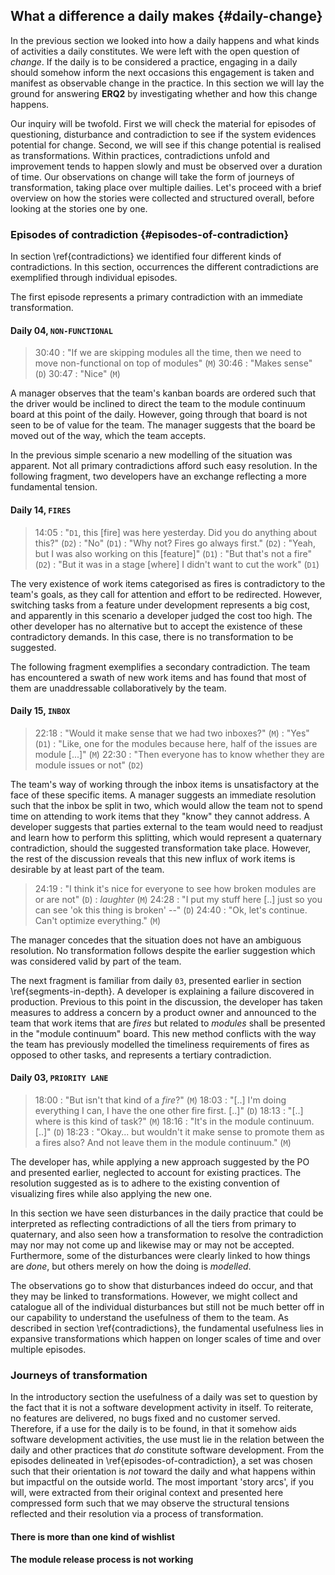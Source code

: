 
## What a difference a daily makes {#daily-change}

In the previous section we looked into how a daily happens and what kinds of activities a daily constitutes. We were left with the open question of *change*. If the daily is to be considered a practice, engaging in a daily should somehow inform the next occasions this engagement is taken and manifest as observable change in the practice. In this section we will lay the ground for answering **ERQ2** by investigating whether and how this change happens.

Our inquiry will be twofold. First we will check the material for episodes of questioning, disturbance and contradiction to see if the system evidences potential for change. Second, we will see if this change potential is realised as transformations. Within practices, contradictions unfold and improvement tends to happen slowly and must be observed over a duration of time. Our observations on change will take the form of journeys of transformation, taking place over multiple dailies. Let's proceed with a brief overview on how the stories were collected and structured overall, before looking at the stories one by one.

### Episodes of contradiction {#episodes-of-contradiction}

In section \ref{contradictions} we identified four different kinds of contradictions. In this section, occurrences the different contradictions are exemplified through individual episodes.

The first episode represents a primary contradiction with an immediate transformation.

#### Daily 04, `NON-FUNCTIONAL`

> 30:40
> :   "If we are skipping modules all the time, then we need to move non-functional on top of modules" (`M`)
> 30:46
> :   "Makes sense" (`D`)
> 30:47
> :   "Nice" (`M`)

A manager observes that the team's kanban boards are ordered such that the driver would be inclined to direct the team to the module continuum board at this point of the daily. However, going through that board is not seen to be of value for the team. The manager suggests that the board be moved out of the way, which the team accepts.

In the previous simple scenario a new modelling of the situation was apparent. Not all primary contradictions afford such easy resolution. In the following fragment, two developers have an exchange reflecting a more fundamental tension.

#### Daily 14, `FIRES`

> 14:05
> :   "`D1`, this [fire] was here yesterday. Did you do anything about this?" (`D2`)
> :   "No" (`D1`)
> :   "Why not? Fires go always first." (`D2`)
> :   "Yeah, but I was also working on this [feature]" (`D1`)
> :   "But that's not a fire" (`D2`)
> :   "But it was in a stage [where] I didn't want to cut the work" (`D1`)

The very existence of work items categorised as fires is contradictory to the team's goals, as they call for attention and effort to be redirected. However, switching tasks from a feature under development represents a big cost, and apparently in this scenario a developer judged the cost too high. The other developer has no alternative but to accept the existence of these contradictory demands. In this case, there is no transformation to be suggested.

The following fragment exemplifies a secondary contradiction. The team has encountered a swath of new work items and has found that most of them are unaddressable collaboratively by the team.

#### Daily 15, `INBOX`

> 22:18
> :   "Would it make sense that we had two inboxes?" (`M`)
> :   "Yes" (`D1`)
> :   "Like, one for the modules because here, half of the issues are module [...]" (`M`)
> 22:30
> :   "Then everyone has to know whether they are module issues or not" (`D2`)

The team's way of working through the inbox items is unsatisfactory at the face of these specific items. A manager suggests an immediate resolution such that the inbox be split in two, which would allow the team not to spend time on attending to work items that they "know" they cannot address. A developer suggests that parties external to the team would need to readjust and learn how to perform this splitting, which would represent a quaternary contradiction, should the suggested transformation take place. However, the rest of the discussion reveals that this new influx of work items is desirable by at least part of the team.

> 24:19
> :   "I think it's nice for everyone to see how broken modules are or are not" (`D`)
> :   *laughter* (`M`)
> 24:28
> :   "I put my stuff here [..] just so you can see 'ok this thing is broken' --" (`D`)
> 24:40
> :   "Ok, let's continue. Can't optimize everything." (`M`)

The manager concedes that the situation does not have an ambiguous resolution. No transformation follows despite the earlier suggestion which was considered valid by part of the team.

The next fragment is familiar from daily `03`, presented earlier in section \ref{segments-in-depth}. A developer is explaining a failure discovered in production. Previous to this point in the discussion, the developer has taken measures to address a concern by a product owner and announced to the team that work items that are *fires* but related to *modules* shall be presented in the "module continuum" board. This new method conflicts with the way the team has previously modelled the timeliness requirements of fires as opposed to other tasks, and represents a tertiary contradiction.

#### Daily 03, `PRIORITY LANE`

> 18:00
> :   "But isn't that kind of a *fire*?" (`M`)
> 18:03
> :   "[..] I'm doing everything I can, I have the one other fire first. [..]" (`D`)
> 18:13
> :   "[..] where is this kind of task?" (`M`)
> 18:16
> :   "It's in the module continuum. [..]"  (`D`)
> 18:23
> :   "Okay... but wouldn't it make sense to promote them as a fires also? And not leave them in the module continuum." (`M`)

The developer has, while applying a new approach suggested by the PO and presented earlier, neglected to account for existing practices. The resolution suggested as is to adhere to the existing convention of visualizing fires while also applying the new one.


In this section we have seen disturbances in the daily practice that could be interpreted as reflecting contradictions of all the tiers from primary to quaternary, and also seen how a transformation to resolve the contradiction may nor may not come up and likewise may or may not be accepted. Furthermore, some of the disturbances were clearly linked to how things are *done*, but others merely on how the doing is *modelled*.

The observations go to show that disturbances indeed do occur, and that they may be linked to transformations. However, we might collect and catalogue all of the individual disturbances but still not be much better off in our capability to understand the usefulness of them to the team. As described in section \ref{contradictions}, the fundamental usefulness lies in expansive transformations which happen on longer scales of time and over multiple episodes.

### Journeys of transformation

In the introductory section the usefulness of a daily was set to question by the fact that it is not a software development activity in itself. To reiterate, no features are delivered, no bugs fixed and no customer served. Therefore, if a use for the daily is to be found, in that it somehow aids software development activities, the use must lie in the relation between the daily and other practices that _do_ constitute software development. From the episodes delineated in \ref{episodes-of-contradiction}, a set was chosen such that their orientation is *not* toward the daily and what happens within but impactful on the outside world. The most important 'story arcs', if you will, were extracted from their original context and presented here compressed form such that we may observe the structural tensions reflected and their resolution via a process of transformation.

#### There is more than one kind of wishlist

#### The module release process is not working
